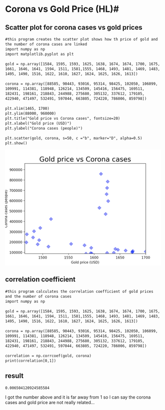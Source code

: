 # Corona vs Gold Price (HL)#
## Scatter plot for corona cases vs gold prices ##
```
#this program creates the scatter plot shows how th price of gold and the number of corona cases are linked
import numpy as np
import matplotlib.pyplot as plt

gold = np.array([1584, 1595, 1593, 1625, 1638, 1674, 1674, 1700, 1675, 1661, 1646, 1641, 1594, 1511, 1581,1555, 1468, 1493, 1481, 1469, 1483, 1495, 1490, 1516, 1622, 1610, 1627, 1624, 1625, 1626, 1613])

corona = np.array([88585, 90443, 93016, 95314, 98425, 102050, 106099, 109991, 114381, 118948, 126214, 134509, 145416, 156475, 169511, 182431, 198161, 218843, 244988, 275680, 305132, 337612, 179105, 422940, 471497, 532491, 597044, 663805, 724220, 786006, 859798])

plt.xlim(1465, 1700)
plt.ylim(88000, 960000)
plt.title("Gold price vs Corona cases", fontsize=20)
plt.xlabel("Gold price (USD)")
plt.ylabel("Corona cases (people)")

plt.scatter(gold, corona, s=50, c ="b", marker="D", alpha=0.5)
plt.show()
```
![scattercvsg](IMG_3000.JPG)

## correlation coefficient ##
```
#this program calculates the correlation coefficient of gold prices and the number of corona cases
import numpy as np

gold = np.array([1584, 1595, 1593, 1625, 1638, 1674, 1674, 1700, 1675, 1661, 1646, 1641, 1594, 1511, 1581,1555, 1468, 1493, 1481, 1469, 1483, 1495, 1490, 1516, 1622, 1610, 1627, 1624, 1625, 1626, 1613])

corona = np.array([88585, 90443, 93016, 95314, 98425, 102050, 106099, 109991, 114381, 118948, 126214, 134509, 145416, 156475, 169511, 182431, 198161, 218843, 244988, 275680, 305132, 337612, 179105, 422940, 471497, 532491, 597044, 663805, 724220, 786006, 859798])

correlation = np.corrcoef(gold, corona)
print(correlation[0,1])
```
## result ##
```
0.006504120924585584
```
I got the number above and it is far away from 1 so I can say the corona cases and gold price are not really related...
